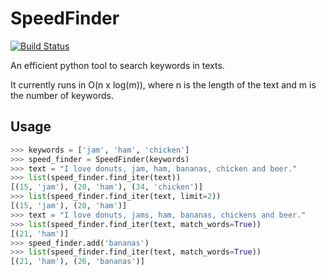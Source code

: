 # SpeedFinder

[![Build Status](https://travis-ci.org/thomasperrot/speed-finder.svg?branch=master)](https://travis-ci.org/thomasperrot/speed-finder)

An efficient python tool to search keywords in texts.

It currently runs in O(n x log(m)), where n is the length of the text and m is the number of keywords.

## Usage

```python
>>> keywords = ['jam', 'ham', 'chicken']
>>> speed_finder = SpeedFinder(keywords)
>>> text = "I love donuts, jam, ham, bananas, chicken and beer."
>>> list(speed_finder.find_iter(text))
[(15, 'jam'), (20, 'ham'), (34, 'chicken')]
>>> list(speed_finder.find_iter(text, limit=2))
[(15, 'jam'), (20, 'ham')]
>>> text = "I love donuts, jams, ham, bananas, chickens and beer."
>>> list(speed_finder.find_iter(text, match_words=True))
[(21, 'ham')]
>>> speed_finder.add('bananas')
>>> list(speed_finder.find_iter(text, match_words=True))
[(21, 'ham'), (26, 'bananas')]
```
